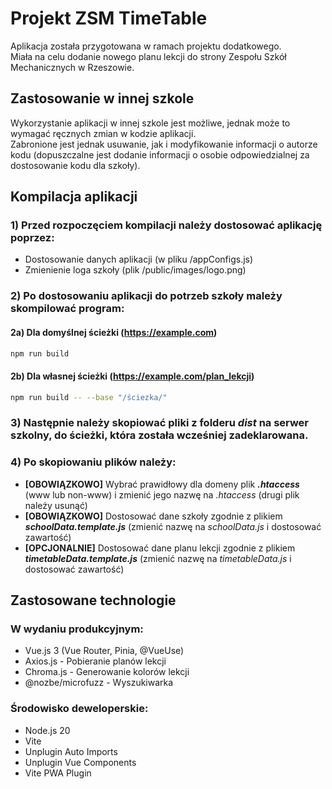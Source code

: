 # Projekt ZSM TimeTable
Aplikacja została przygotowana w ramach projektu dodatkowego.<br>
Miała na celu dodanie nowego planu lekcji do strony Zespołu Szkół Mechanicznych w Rzeszowie.

## Zastosowanie w innej szkole
Wykorzystanie aplikacji w innej szkole jest możliwe, jednak może to wymagać ręcznych zmian w kodzie aplikacji.<br>
Zabronione jest jednak usuwanie, jak i modyfikowanie informacji o autorze kodu (dopuszczalne jest dodanie informacji o osobie odpowiedzialnej za dostosowanie kodu dla szkoły).

## Kompilacja aplikacji
### 1) Przed rozpoczęciem kompilacji należy dostosować aplikację poprzez:
* Dostosowanie danych aplikacji (w pliku /appConfigs.js)
* Zmienienie loga szkoły (plik /public/images/logo.png)

### 2) Po dostosowaniu aplikacji do potrzeb szkoły mależy skompilować program:
#### 2a) Dla domyślnej ścieżki (https://example.com)
```bash
npm run build
```
#### 2b) Dla własnej ścieżki (https://example.com/plan_lekcji)
```bash
npm run build -- --base "/ściezka/"
```
### 3) Następnie należy skopiować pliki z folderu *dist* na serwer szkolny, do ścieżki, która została wcześniej zadeklarowana.
### 4) Po skopiowaniu plików należy:
* **[OBOWIĄZKOWO]** Wybrać prawidłowy dla domeny plik ***.htaccess*** (www lub non-www) i zmienić jego nazwę na *.htaccess* (drugi plik należy usunąć)
* **[OBOWIĄZKOWO]** Dostosować dane szkoły zgodnie z plikiem ***schoolData.template.js*** (zmienić nazwę na *schoolData.js* i dostosować zawartość)
* **[OPCJONALNIE]** Dostosować dane planu lekcji zgodnie z plikiem ***timetableData.template.js*** (zmienić nazwę na *timetableData.js* i dostosować zawartość)

## Zastosowane technologie
### W wydaniu produkcyjnym:
* Vue.js 3 (Vue Router, Pinia, @VueUse)
* Axios.js - Pobieranie planów lekcji
* Chroma.js - Generowanie kolorów lekcji
* @nozbe/microfuzz - Wyszukiwarka

### Środowisko deweloperskie:
* Node.js 20
* Vite
* Unplugin Auto Imports
* Unplugin Vue Components
* Vite PWA Plugin